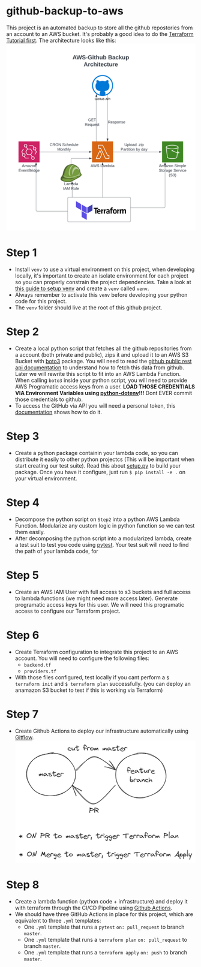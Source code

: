 # github-backup-to-aws
This project is an automated backup to store all the github repostories from an account to an AWS bucket. It's probably a good idea to do the [Terraform Tutorial first](https://developer.hashicorp.com/terraform/tutorials/aws-get-started). The architecture looks like this:
![architecture](diagrams/github-backup.png)

# Step 1
* Install `venv` to use a virtual environment on this project, when developing locally, it's important to create an isolate environment for each project so you can properly constrain the project dependencies. Take a look at [this guide to setup venv](https://www.digitalocean.com/community/tutorials/how-to-install-python-3-and-set-up-a-programming-environment-on-ubuntu-20-04-quickstart) and create a `venv` called `venv`.
* Always remember to activate this `venv` before developing your python code for this project.
* The `venv` folder should live at the root of this github project.


# Step 2
* Create a local python script that fetches all the github repositories from a account (both private and public), zips it and upload it to an AWS S3 Bucket with [boto3](https://boto3.amazonaws.com/v1/documentation/api/latest/index.html) package. You will need to read the [github public rest api documentation](https://docs.github.com/en/rest) to understand how to fetch this data from github. Later we will rewrite this script to fit into an AWS Lambda Function. When calling `boto3` inside your python script, you will need to provide AWS Programatic access keys from a user. **LOAD THOSE CREDENTIALS VIA Environment Variables using [python-dotenv](https://pypi.org/project/python-dotenv/)!!!** Dont EVER commit those credentials to github.
* To access the GitHub via API you will need a personal token, this [documentation](https://docs.github.com/en/authentication/keeping-your-account-and-data-secure/managing-your-personal-access-tokens#creating-a-personal-access-token-classic) shows how to do it.


# Step 3
* Create a python package containin your lambda code, so you can distribute it easily to other python projectcs (This will be important when start creating our test suite). Read this about [setup.py](https://www.geeksforgeeks.org/what-is-setup-py-in-python/) to build your package. Once you have it configure, just run `$ pip install -e .` on your virtual environment.


# Step 4
* Decompose the python script on `Step2` into a python AWS Lambda Function. Modularize any custom logic in python function so we can test them easily.
* After decomposing the python script into a modularized lambda, create a test suit to test you code using [pytest](https://docs.pytest.org/en/7.4.x/). Your test suit will need to find the path of your lambda code, for


# Step 5
* Create an AWS IAM User with full access to s3 buckets and full access to lambda functions (we might need more access later). Generate programatic access keys for this user. We will need this programatic access to configure our Terraform project. 



# Step 6
* Create Terraform configuration to integrate this project to an AWS account. You will need to configure the following files:
  * `backend.tf`
  * `providers.tf`
* With those files configured, test locally if you cant perform a `$ terraform init` and `$ terraform plan` successfully. (you can deploy an anamazon S3 bucket to test if this is working via Terraform)


# Step 7
* Create Github Actions to deploy our infrastructure automatically using [Gitflow](https://www.atlassian.com/br/git/tutorials/comparing-workflows/gitflow-workflow).
![architecture](diagrams/gitflow-simplified.png)

# Step 8
* Create a lambda function (python code + infrastructure) and deploy it with terraform through the CI/CD Pipeline using [Github Actions](https://docs.github.com/en/actions).
* We should have three GitHub Actions in place for this project, which are equivalent to three `.yml` templates:
  * One `.yml` template that runs a `pytest` `on: pull_request` to branch `master`. 
  * One `.yml` template that runs a `terraform plan` `on: pull_request` to branch `master`. 
  * One `.yml` template that runs a `terraform apply` `on: push` to branch `master`. 